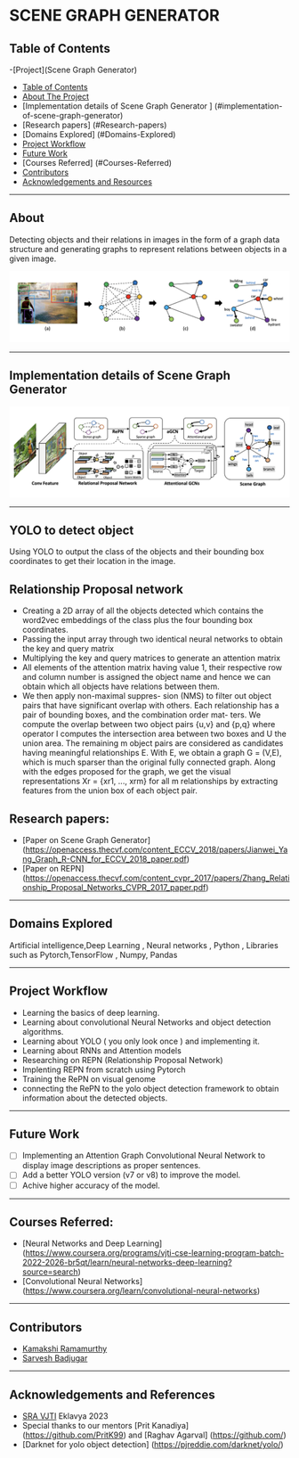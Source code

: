 # SCENE GRAPH GENERATOR

## Table of Contents


-[Project](Scene Graph Generator)
  - [Table of Contents](#table-of-contents)
  - [About The Project](#about-the-project)
  - [Implementation details of Scene Graph Generator ] (#implementation-of-scene-graph-generator)
  - [Research papers] (#Research-papers)
  - [Domains Explored] (#Domains-Explored)
  - [Project Workflow](#Project-Workflow)
  - [Future Work](#future-work)
  - [Courses Referred] (#Courses-Referred)
  - [Contributors](#contributors)
  - [Acknowledgements and Resources](#acknowledgements-and-references)


----------

## About
Detecting objects and their relations in images in the form of a graph data structure and generating graphs to represent relations between objects in a given image.


<img src="/images/img2.PNG" width="700"/>

----------

## Implementation details of Scene Graph Generator


<img src="/images/img1.PNG" width="700"/>

---
## **YOLO to detect object**
Using YOLO to output the class of the objects and their bounding box coordinates to get their location in the image.

## **Relationship Proposal network**
- Creating a 2D array of all the objects detected which contains the word2vec embeddings of the class plus the four bounding box coordinates.
- Passing the input array through two identical neural networks to obtain the key and query matrix
- Multiplying the key and query matrices to generate an attention matrix
- All elements of the attention matrix having value 1, their respective row and column number is assigned the object name and hence we can obtain which all objects have relations between them.
- We then apply non-maximal suppres- sion (NMS) to filter out object pairs that have significant overlap with others. Each relationship has a pair of bounding boxes, and the combination order mat- ters. We compute the overlap between two object pairs {u,v} and {p,q} where operator I computes the intersection area between two boxes and U the union area. The remaining m object pairs are considered as candidates having meaningful relationships E. With E, we obtain a graph G = (V,E), which is much sparser than the original fully connected graph. Along with the edges proposed for the graph, we get the visual representations Xr = {xr1, ..., xrm} for all m relationships by extracting features from the union box of each object pair.






## Research papers:
- [Paper on Scene Graph Generator] (https://openaccess.thecvf.com/content_ECCV_2018/papers/Jianwei_Yang_Graph_R-CNN_for_ECCV_2018_paper.pdf)
- [Paper on REPN] (https://openaccess.thecvf.com/content_cvpr_2017/papers/Zhang_Relationship_Proposal_Networks_CVPR_2017_paper.pdf)

----------
  

## Domains Explored
Artificial intelligence,Deep Learning , Neural networks , Python , Libraries such as Pytorch,TensorFlow , Numpy, Pandas

----------
  
## Project Workflow
- Learning the basics of deep learning.
- Learning about convolutional Neural Networks and object detection algorithms.
- Learning about YOLO ( you only look once ) and implementing it.
- Learning about RNNs and Attention models
- Researching on REPN (Relationship Proposal Network)
- Implenting REPN from scratch using Pytorch 
- Training the RePN on visual genome
- connecting the RePN to the yolo object detection framework to obtain information about the detected objects.

-----------

## Future Work

- [ ] Implementing an Attention Graph Convolutional Neural Network to display image descriptions as proper sentences.
- [ ] Add a better YOLO version (v7 or v8) to improve the model.
- [ ] Achive higher accuracy of the model.

------------

## Courses Referred:
- [Neural Networks and Deep Learning] (https://www.coursera.org/programs/vjti-cse-learning-program-batch-2022-2026-br5qt/learn/neural-networks-deep-learning?source=search)
- [Convolutional Neural Networks] (https://www.coursera.org/learn/convolutional-neural-networks)
    
------------
  
  


## Contributors

* [Kamakshi Ramamurthy](https://github.com/Kamakshi8104)
* [Sarvesh Badjugar](https://github.com/LittleSani)
--------------


## Acknowledgements and References
* [SRA VJTI](https://sravjti.in/) Eklavya 2023
* Special thanks to our mentors [Prit Kanadiya] (https://github.com/PritK99) and [Raghav Agarval] (https://github.com/)
* [Darknet for yolo object detection] (https://pjreddie.com/darknet/yolo/)



  




